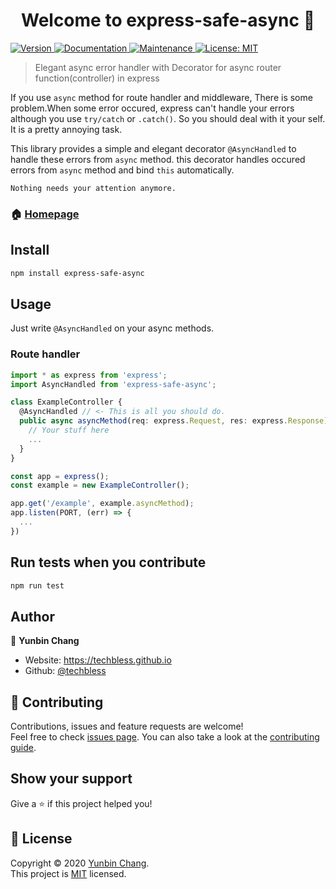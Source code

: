 <h1 align="center">Welcome to express-safe-async 👋</h1>
<p>
  <a href="https://www.npmjs.com/package/express-safe-async" target="_blank">
    <img alt="Version" src="https://img.shields.io/npm/v/express-safe-async.svg">
  </a>
  <a href="https://github.com/techbless/express-safe-async#readme" target="_blank">
    <img alt="Documentation" src="https://img.shields.io/badge/documentation-yes-brightgreen.svg" />
  </a>
  <a href="https://github.com/techbless/express-safe-async/graphs/commit-activity" target="_blank">
    <img alt="Maintenance" src="https://img.shields.io/badge/Maintained%3F-yes-green.svg" />
  </a>
  <a href="https://github.com/techbless/express-safe-async/blob/master/LICENSE" target="_blank">
    <img alt="License: MIT" src="https://img.shields.io/github/license/techbless/express-safe-async" />
  </a>
</p>

> Elegant async error handler with Decorator for async router function(controller) in express   



If you use `async` method for route handler and middleware, There is some problem.When some error occured, express can't handle your errors although you use `try/catch` or `.catch()`. So you should deal with it your self. It is a pretty annoying task.   

This library provides a simple and elegant decorator `@AsyncHandled` to handle these errors from `async` method. this decorator handles occured errors from `async` method and bind `this` automatically.   

`Nothing needs your attention anymore.`

### 🏠 [Homepage](https://github.com/techbless/express-safe-async)

## Install

```sh
npm install express-safe-async
```

## Usage

Just write `@AsyncHandled` on your async methods.

### Route handler
```typescript
import * as express from 'express';
import AsyncHandled from 'express-safe-async';

class ExampleController {
  @AsyncHandled // <- This is all you should do.
  public async asyncMethod(req: express.Request, res: express.Response) {
    // Your stuff here
    ...
  }
}

const app = express();
const example = new ExampleController();

app.get('/example', example.asyncMethod);
app.listen(PORT, (err) => {
  ...
})
```

## Run tests when you contribute

```sh
npm run test
```

## Author

👤 **Yunbin Chang**

* Website: https://techbless.github.io
* Github: [@techbless](https://github.com/techbless)

## 🤝 Contributing

Contributions, issues and feature requests are welcome!<br />Feel free to check [issues page](https://github.com/techbless/express-safe-async/issues). You can also take a look at the [contributing guide](https://github.com/techbless/express-safe-async/blob/master/CONTRIBUTING.md).

## Show your support

Give a ⭐️ if this project helped you!

## 📝 License

Copyright © 2020 [Yunbin Chang](https://github.com/techbless).<br />
This project is [MIT](https://github.com/techbless/express-safe-async/blob/master/LICENSE) licensed.